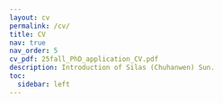 ```yaml
---
layout: cv
permalink: /cv/
title: CV
nav: true
nav_order: 5
cv_pdf: 25fall_PhD_application_CV.pdf
description: Introduction of Silas (Chuhanwen) Sun.
toc:
  sidebar: left
---
```

